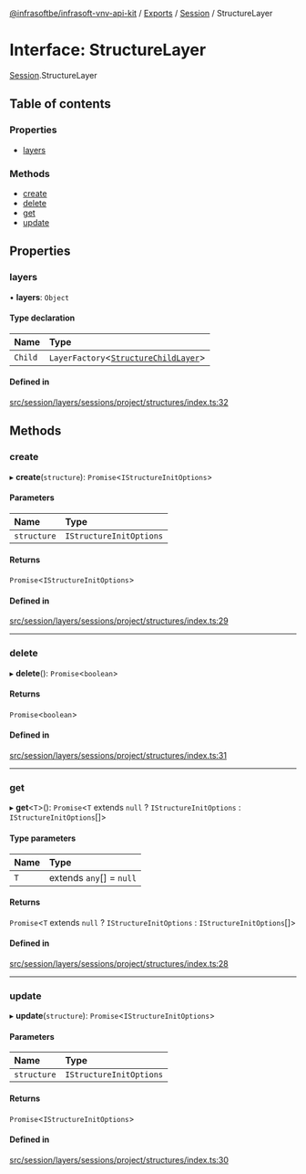[@infrasoftbe/infrasoft-vnv-api-kit](../README.md) / [Exports](../modules.md) / [Session](../modules/Session.md) / StructureLayer

# Interface: StructureLayer

[Session](../modules/Session.md).StructureLayer

## Table of contents

### Properties

- [layers](Session.StructureLayer.md#layers)

### Methods

- [create](Session.StructureLayer.md#create)
- [delete](Session.StructureLayer.md#delete)
- [get](Session.StructureLayer.md#get)
- [update](Session.StructureLayer.md#update)

## Properties

### layers

• **layers**: `Object`

#### Type declaration

| Name | Type |
| :------ | :------ |
| `Child` | `LayerFactory`\<[`StructureChildLayer`](Session.StructureChildLayer.md)\> |

#### Defined in

[src/session/layers/sessions/project/structures/index.ts:32](https://github.com/infrasoftbe/Infrasoft-vnv-api-kit/blob/63c0e77/src/session/layers/sessions/project/structures/index.ts#L32)

## Methods

### create

▸ **create**(`structure`): `Promise`\<`IStructureInitOptions`\>

#### Parameters

| Name | Type |
| :------ | :------ |
| `structure` | `IStructureInitOptions` |

#### Returns

`Promise`\<`IStructureInitOptions`\>

#### Defined in

[src/session/layers/sessions/project/structures/index.ts:29](https://github.com/infrasoftbe/Infrasoft-vnv-api-kit/blob/63c0e77/src/session/layers/sessions/project/structures/index.ts#L29)

___

### delete

▸ **delete**(): `Promise`\<`boolean`\>

#### Returns

`Promise`\<`boolean`\>

#### Defined in

[src/session/layers/sessions/project/structures/index.ts:31](https://github.com/infrasoftbe/Infrasoft-vnv-api-kit/blob/63c0e77/src/session/layers/sessions/project/structures/index.ts#L31)

___

### get

▸ **get**\<`T`\>(): `Promise`\<`T` extends ``null`` ? `IStructureInitOptions` : `IStructureInitOptions`[]\>

#### Type parameters

| Name | Type |
| :------ | :------ |
| `T` | extends `any`[] = ``null`` |

#### Returns

`Promise`\<`T` extends ``null`` ? `IStructureInitOptions` : `IStructureInitOptions`[]\>

#### Defined in

[src/session/layers/sessions/project/structures/index.ts:28](https://github.com/infrasoftbe/Infrasoft-vnv-api-kit/blob/63c0e77/src/session/layers/sessions/project/structures/index.ts#L28)

___

### update

▸ **update**(`structure`): `Promise`\<`IStructureInitOptions`\>

#### Parameters

| Name | Type |
| :------ | :------ |
| `structure` | `IStructureInitOptions` |

#### Returns

`Promise`\<`IStructureInitOptions`\>

#### Defined in

[src/session/layers/sessions/project/structures/index.ts:30](https://github.com/infrasoftbe/Infrasoft-vnv-api-kit/blob/63c0e77/src/session/layers/sessions/project/structures/index.ts#L30)

